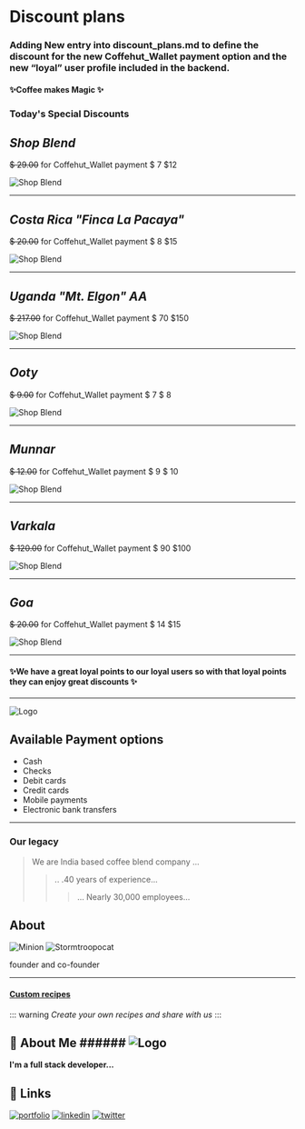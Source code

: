 # Discount plans

### Adding New entry into discount_plans.md to define the discount for the new Coffehut_Wallet payment option and the new “loyal” user profile included in the backend.

#### ✨Coffee makes Magic ✨

### **Today's Special Discounts**

## _Shop Blend_

~~$ 29.00~~ for Coffehut_Wallet payment $ 7
$12

![Shop Blend](https://cdn.shopify.com/s/files/1/0651/6375/products/2V1A4850_460x.jpg?v=1658505062)

---

## _Costa Rica "Finca La Pacaya"_

~~$ 20.00~~ for Coffehut_Wallet payment $ 8
$15

![Shop Blend](https://cdn.shopify.com/s/files/1/0651/6375/products/2V1A4359_460x.jpg?v=1657202147)

---

## _Uganda "Mt. Elgon" AA_

~~$ 217.00~~ for Coffehut_Wallet payment $ 70
$150

![Shop Blend](https://cdn.shopify.com/s/files/1/0651/6375/products/127A9606-2_460x.jpg?v=1653416213)

---

## _Ooty_

~~$ 9.00~~ for Coffehut_Wallet payment $ 7
$ 8

![Shop Blend](https://cdn.shopify.com/s/files/1/0651/6375/products/2V1A4373_460x.jpg?v=1657202193)

---

## _Munnar_

~~$ 12.00~~ for Coffehut_Wallet payment $ 9
$ 10

![Shop Blend](https://cdn.shopify.com/s/files/1/0651/6375/products/2V1A4850_460x.jpg?v=1658505062)

---

## _Varkala_

~~$ 120.00~~ for Coffehut_Wallet payment $ 90
$100

![Shop Blend](https://cdn.shopify.com/s/files/1/0651/6375/products/2V1A4359_460x.jpg?v=1657202147)

---

## _Goa_

~~$ 20.00~~ for Coffehut_Wallet payment $ 14
$15

![Shop Blend](https://cdn.shopify.com/s/files/1/0651/6375/products/127A9606-2_460x.jpg?v=1653416213)

---

#### ✨We have a great loyal points to our loyal users so with that loyal points they can enjoy great discounts ✨

---

![Logo](https://www.braintreepayments.com/images/features/payment-methods/payment-methods.png)

## Available Payment options

- Cash
- Checks
- Debit cards
- Credit cards
- Mobile payments
- Electronic bank transfers

---

### Our legacy

> We are India based coffee blend company ...
>
> > .. .40 years of experience...
> >
> > > ... Nearly 30,000 employees...

## About

![Minion](https://octodex.github.com/images/minion.png)
![Stormtroopocat](https://octodex.github.com/images/stormtroopocat.jpg "The Stormtroopocat")

founder and co-founder

---

#### [Custom recipes](https://github.com/markdown-it/markdown-it-container)

::: warning
_Create your own recipes and share with us_
:::

## 🚀 About Me ###### ![Logo](https://dev-to-uploads.s3.amazonaws.com/uploads/articles/th5xamgrr6se0x5ro4g6.png)

**I'm a full stack developer...**

## 🔗 Links

[![portfolio](https://img.shields.io/badge/my_portfolio-000?style=for-the-badge&logo=ko-fi&logoColor=white)](https://katherinempeterson.com/)
[![linkedin](https://img.shields.io/badge/linkedin-0A66C2?style=for-the-badge&logo=linkedin&logoColor=white)](https://www.linkedin.com/)
[![twitter](https://img.shields.io/badge/twitter-1DA1F2?style=for-the-badge&logo=twitter&logoColor=white)](https://twitter.com/)
